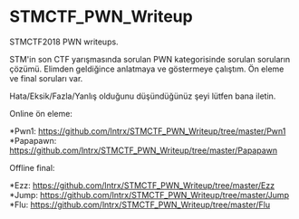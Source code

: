 # STMCTF_PWN_Writeup

STMCTF2018 PWN writeups. 

STM'in son CTF yarışmasında sorulan PWN kategorisinde sorulan soruların çözümü. Elimden geldiğince anlatmaya ve göstermeye çalıştım. Ön eleme ve final soruları var. 

Hata/Eksik/Fazla/Yanlış olduğunu düşündüğünüz şeyi lütfen bana iletin. 


Online ön eleme:

  *Pwn1: https://github.com/lntrx/STMCTF_PWN_Writeup/tree/master/Pwn1
  *Papapawn: https://github.com/lntrx/STMCTF_PWN_Writeup/tree/master/Papapawn
  

Offline final:

  *Ezz: https://github.com/lntrx/STMCTF_PWN_Writeup/tree/master/Ezz
  *Jump: https://github.com/lntrx/STMCTF_PWN_Writeup/tree/master/Jump
  *Flu: https://github.com/lntrx/STMCTF_PWN_Writeup/tree/master/Flu
